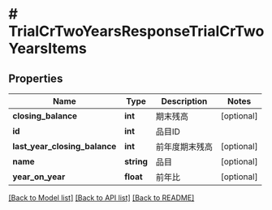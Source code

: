 # # TrialCrTwoYearsResponseTrialCrTwoYearsItems

## Properties

Name | Type | Description | Notes
------------ | ------------- | ------------- | -------------
**closing_balance** | **int** | 期末残高 | [optional]
**id** | **int** | 品目ID |
**last_year_closing_balance** | **int** | 前年度期末残高 | [optional]
**name** | **string** | 品目 | [optional]
**year_on_year** | **float** | 前年比 | [optional]

[[Back to Model list]](../../README.md#models) [[Back to API list]](../../README.md#endpoints) [[Back to README]](../../README.md)
